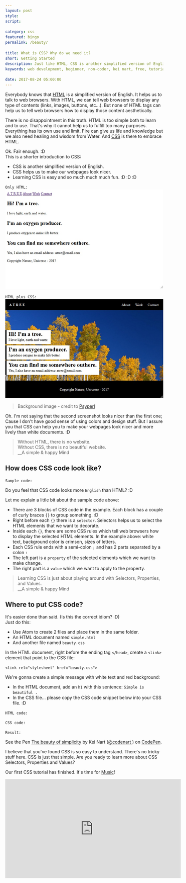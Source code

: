 ```yaml
---
layout: post
style:
script:

category: css
featured: bingo
permalink: /beauty/

title: What is CSS? Why do we need it?
short: Getting Started
description: Just like HTML, CSS is another simplified version of English. <br>CSS help us to make our websites look nicer. <br>Learning CSS is so much fun. :D
keywords: web development, beginner, non-coder, kei nart, free, tutorial, coding, programming, code nart, html, css, intro

date: 2017-08-24 05:00:00
---
```


Everybody knows that
[HTML](https://codenart.github.io/begin/#how-to-add-images-buttons-etc "ext") is
a simplified version of English. It helps us to talk to web browsers. With HTML,
we can tell web browsers to display any type of contents (links, images, buttons,
etc...). But none of HTML tags can help us to tell web browsers how to display
those content aesthetically.

There is no disappointment in this truth. HTML is too simple both to learn and
to use. That's why it cannot help us to fulfill too many purposes. Everything has
its own use and limit. Fire can give us life and knowledge but we also need
healing and wisdom from Water. And
[CSS](https://developer.mozilla.org/en-US/docs/Web/CSS "ext") is there to
embrace HTML. <i class="fa fa-heart"></i>

Ok. Fair enough. :D  
This is a shorter introduction to CSS:

- CSS is another simplified version of English.
- CSS helps us to make our webpages look nicer.
- Learning CSS is easy and so much much much fun. :D :D :D

`Only HTML:`
![a webpage's look without css](/images/css/1/alife.jpg)

`HTML plus CSS:`
![a webpage's look with css help](/images/html/4/atree.jpg)
> Background image - credit to [Psyperl](https://www.freecodecamp.org/psyperl "ext")

Oh. I'm not saying that the second screenshot looks nicer than the first one; Cause
I don't have good sense of using colors and design stuff. But I assure you that
CSS can help you to make your webpages look nicer and more lively than white
documents. :D

> Without HTML, there is no website.  
> Without CSS, there is no beautiful website.  
> \_\_A simple & happy Mind

## How does CSS code look like?

`Sample code:`
<script src="https://gist.github.com/codenart/4b52fbda1a1252823a9dc32cacfef883.js">
</script>

Do you feel that CSS code looks more `English` than HTML? :D

Let me explain a little bit about the sample code above:

- There are 3 blocks of CSS code in the example. Each block has a couple of curly
braces `{}` to group something. :D
- Right before each `{}` there is a `selector`. Selectors helps us to select the
HTML elements that we want to decorate.
- Inside each `{}`, there are some CSS rules which tell web browsers how to
display the selected HTML elements. In the example above: white text, background
color is crimson, sizes of letters.
- Each CSS rule ends with a semi-colon `;` and has 2 parts separated by a colon `:`
- The left part is a `property` of the selected elements which we want to make change.
- The right part is a `value` which we want to apply to the property.

> Learning CSS is just about playing around with Selectors, Properties, and Values.  
> \_\_A simple & happy Mind

## Where to put CSS code?

It's easier done than said. (Is this the correct idiom? :D)  
Just do this:

- Use Atom to create 2 files and place them in the same folder.
- An HTML document named `simple.html`
- And another file named `beauty.css`

In the HTML document, right before the ending tag `</head>`, create a `<link>`
element that point to the CSS file:

`<link rel="stylesheet" href="beauty.css">`

We're gonna create a simple message with white text and red background:
- In the HTML document, add an `h1` with this sentence: `Simple is beautiful .`
- In the CSS file... please copy the CSS code snippet below into your CSS file. :D

`HTML code:`
<script src="https://gist.github.com/codenart/25caa2f56814e72e174bf76f263ba8b0.js">
</script>

`CSS code:`
<script src="https://gist.github.com/codenart/0b5e434dc57ca6e4354bc940dad041b8.js">
</script>

`Result:`

<p data-height="500" data-theme-id="light" data-slug-hash="YrzaGG" data-default-tab="result"
   data-user="codenart" data-embed-version="2" data-pen-title="The beauty of simplicity"
   class="codepen">
   See the Pen <a href="https://codepen.io/codenart/pen/YrzaGG/">The beauty of
   simplicity</a> by Kei Nart (<a href="https://codepen.io/codenart">@codenart
   </a>) on <a href="https://codepen.io">CodePen</a>.
</p>
<script async src="https://production-assets.codepen.io/assets/embed/ei.js"></script>

I believe that you've found CSS is so easy to understand. There's no tricky stuff
here. CSS is just that simple. Are you ready to learn more about CSS Selectors,
Properties and Values?

Our first CSS tutorial has finished. It's time for
[Music](https://www.youtube.com/watch?v=isx1oNFDki4 "ext")!

<div class="embed">
   <iframe width="560" height="315"
           src="https://www.youtube.com/embed/isx1oNFDki4?ecver=1"
           frameborder="0" allowfullscreen>
   </iframe>
</div>
